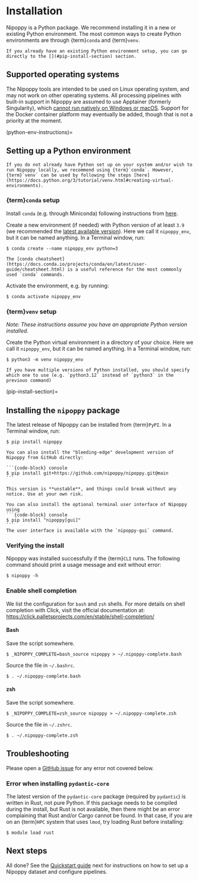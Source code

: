 # Installation

Nipoppy is a Python package. We recommend installing it in a new or existing Python environment. The most common ways to create Python environments are through {term}`conda` and {term}`venv`.

```{note}
If you already have an existing Python environment setup, you can go directly to the [](#pip-install-section) section.
```

## Supported operating systems

The Nipoppy tools are intended to be used on Linux operating system, and may not work on other operating systems. All processing pipelines with built-in support in Nipoppy are assumed to use Apptainer (formerly Singularity), which [cannot run natively on Windows or macOS](https://apptainer.org/docs/admin/main/installation.html#installation-on-windows-or-mac). Support for the Docker container platform may eventually be added, though that is not a priority at the moment.

(python-env-instructions)=
## Setting up a Python environment

```{tip}
If you do not already have Python set up on your system and/or wish to run Nipoppy locally, we recommend using {term}`conda`. However, {term}`venv` can be used by following the steps [here](https://docs.python.org/3/tutorial/venv.html#creating-virtual-environments).
```

### {term}`conda` setup

Install `conda` (e.g. through Miniconda) following instructions from [here](https://conda.io/projects/conda/en/latest/user-guide/install/index.html).

Create a new environment (if needed) with Python version of at least `3.9` (we recommended the [latest available version](https://www.python.org/doc/versions)). Here we call it `nipoppy_env`, but it can be named anything. In a Terminal window, run:
```{code-block} console
$ conda create --name nipoppy_env python=3
```

```{tip}
The [conda cheatsheet](https://docs.conda.io/projects/conda/en/latest/user-guide/cheatsheet.html) is a useful reference for the most commonly used `conda` commands.
```

Activate the environment, e.g. by running:
```{code-block} console
$ conda activate nipoppy_env
```

### {term}`venv` setup

*Note: These instructions assume you have an appropriate Python version installed.*

Create the Python virtual environment in a directory of your choice. Here we call it `nipoppy_env`, but it can be named anything. In a Terminal window, run:

```{code-block} console
$ python3 -m venv nipoppy_env
```

```{note}
If you have multiple versions of Python installed, you should specify which one to use (e.g. `python3.12` instead of `python3` in the previous command)
```

(pip-install-section)=
## Installing the `nipoppy` package

The latest release of Nipoppy can be installed from {term}`PyPI`. In a Terminal window, run:
```{code-block} console
$ pip install nipoppy
```

````{note}
You can also install the "bleeding-edge" development version of Nipoppy from GitHub directly:

```{code-block} console
$ pip install git+https://github.com/nipoppy/nipoppy.git@main
```

This version is **unstable**, and things could break without any notice. Use at your own risk.
````

````{note}
You can also install the optional terminal user interface of Nipoppy using
```{code-block} console
$ pip install "nipoppy[gui]"
```
The user interface is available with the `nipoppy-gui` command.
````

### Verifying the install

Nipoppy was installed successfully if the {term}`CLI` runs. The following command should print a usage message and exit without error:
```{code-block} console
$ nipoppy -h
```

### Enable shell completion
We list the configuration for `bash` and `zsh` shells. For more details on shell completion with Click, visit the official documentation at: https://click.palletsprojects.com/en/stable/shell-completion/

#### Bash
Save the script somewhere.
```{code-block} console
$ _NIPOPPY_COMPLETE=bash_source nipoppy > ~/.nipoppy-complete.bash
```

Source the file in `~/.bashrc`.
```{code-block} console
$ . ~/.nipoppy-complete.bash
```

#### zsh
Save the script somewhere.
```{code-block} console
$ _NIPOPPY_COMPLETE=zsh_source nipoppy > ~/.nipoppy-complete.zsh
```

Source the file in `~/.zshrc`.
```{code-block} console
$ . ~/.nipoppy-complete.zsh
```

## Troubleshooting

Please open a [GitHub issue](https://github.com/nipoppy/nipoppy/issues/new/choose) for any error not covered below.

### Error when installing `pydantic-core`

The latest version of the `pydantic-core` package (required by `pydantic`) is written in Rust, not pure Python. If this package needs to be compiled during the install, but Rust is not available, then there might be an error complaining that Rust and/or Cargo cannot be found. In that case, if you are on an {term}`HPC` system that uses `lmod`, try loading Rust before installing:
```{code-block} console
$ module load rust
```

## Next steps

All done? See the [Quickstart guide](quickstart) next for instructions on how to set up a Nipoppy dataset and configure pipelines.
